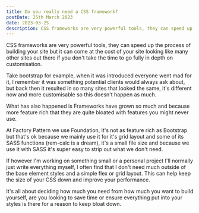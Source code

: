 ```yaml
---
title: Do you really need a CSS framework?
postDate: 25th March 2023
date: 2023-03-25
description: CSS frameworks are very powerful tools, they can speed up the process of building your site but it can come at the cost of your site looking like many other sites out there if you don't take the time to go fully in depth on customisation.
---
```

CSS frameworks are very powerful tools, they can speed up the process of building your site but it can come at the cost of your site looking like many other sites out there if you don't take the time to go fully in depth on customisation.

Take bootstrap for example, when it was introduced everyone went mad for it, I remember it was something potential clients would always ask about, but back then it resulted in so many sites that looked the same, it's different now and more customisable so this doesn't happen as much.

What has also happened is Frameworks have grown so much and because more feature rich that they are quite bloated with features you might never use. 

At Factory Pattern we use Foundation, it's not as feature rich as Bootstrap but that's ok because we mainly use it for it's grid layout and some of its SASS functions (rem-calc is a dream), it's a small file size and because we use it with SASS it's super easy to strip out what we don't need.

If however I'm working on something small or a personal project I'll normally just write everything myself, I often find that I don't need much outside of the base element styles and a simple flex or grid layout. This can help keep the size of your CSS down and improve your performance.

It's all about deciding how much you need from how much you want to build yourself, are you looking to save time or ensure everything put into your styles is there for a reason to keep bloat down.